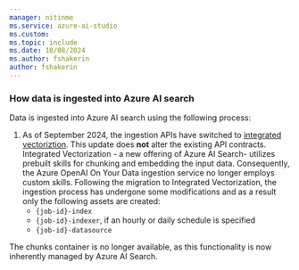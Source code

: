 ```yaml
---
manager: nitinme
ms.service: azure-ai-studio
ms.custom:
ms.topic: include
ms.date: 10/08/2024
ms.author: fshakerin
author: fshakerin
---
```


### How data is ingested into Azure AI search

Data is ingested into Azure AI search using the following process:
1. As of September 2024, the ingestion APIs have switched to [integrated vectoriztion](/azure/search/vector-search-integrated-vectorization). This update does **not** alter the existing API contracts. Integrated Vectorization - a new offering of Azure AI Search- utilizes prebuilt skills for chunking and embedding the input data. Consequently, the Azure OpenAI On Your Data ingestion service no longer employs custom skills. Following the migration to Integrated Vectorization, the ingestion process has undergone some modifications and as a result only the following assets are created:
   * `{job-id}-index`
   * `{job-id}-indexer`, if an hourly or daily schedule is specified
   * `{job-id}-datasource`

The chunks container is no longer available, as this functionality is now inherently managed by Azure AI Search.
